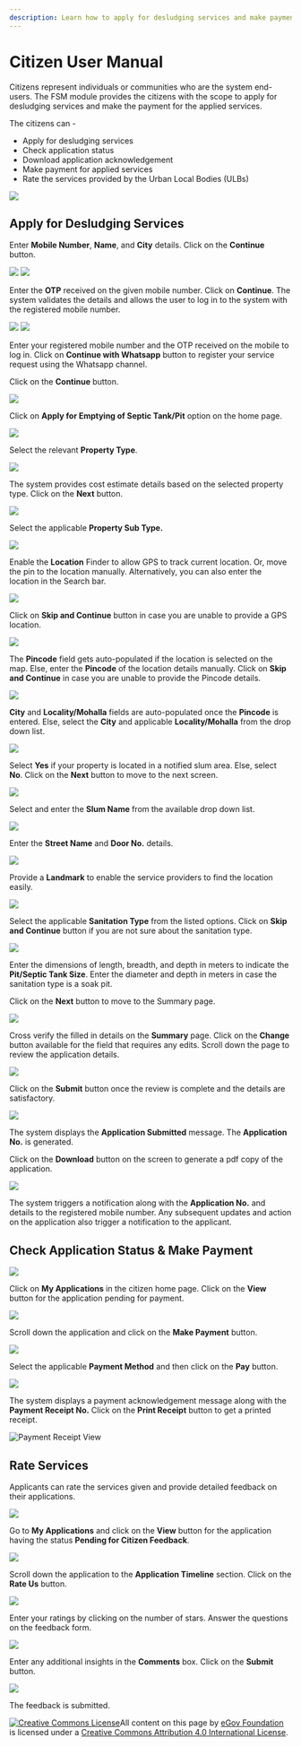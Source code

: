 ```yaml
---
description: Learn how to apply for desludging services and make payment online
---
```


# Citizen User Manual

Citizens represent individuals or communities who are the system end-users. The FSM module provides the citizens with the scope to apply for desludging services and make the payment for the applied services.

The citizens can -

* Apply for desludging services
* Check application status
* Download application acknowledgement
* Make payment for applied services
* Rate the services provided by the Urban Local Bodies (ULBs)

![](../../../../.gitbook/assets/citizen-user-services.png)

## Apply for Desludging Services

Enter **Mobile Number**, **Name**, and **City** details. Click on the **Continue** button.

![](<../../../../.gitbook/assets/1 (3).png>) ![](<../../../../.gitbook/assets/2 (3).png>)

Enter the **OTP** received on the given mobile number. Click on **Continue**. The system validates the details and allows the user to log in to the system with the registered mobile number.

![](<../../../../.gitbook/assets/3 (3).png>) ![](<../../../../.gitbook/assets/4 (2).png>)

Enter your registered mobile number and the OTP received on the mobile to log in. Click on **Continue with Whatsapp** button to register your service request using the Whatsapp channel.

Click on the **Continue** button.

![](../../../../.gitbook/assets/cit1.png)

Click on **Apply for Emptying of Septic Tank/Pit** option on the home page.

![](../../../../.gitbook/assets/cit2.png)

Select the relevant **Property Type**.

![](../../../../.gitbook/assets/cit3.png)

The system provides cost estimate details based on the selected property type. Click on the **Next** button.

![](../../../../.gitbook/assets/cit4.png)

Select the applicable **Property Sub Type.**

![](../../../../.gitbook/assets/cit5.png)

Enable the **Location** Finder to allow GPS to track current location. Or, move the pin to the location manually. Alternatively, you can also enter the location in the Search bar.

![](../../../../.gitbook/assets/cit6.png)

Click on **Skip and Continue** button in case you are unable to provide a GPS location.

![](../../../../.gitbook/assets/cit7.png)

The **Pincode** field gets auto-populated if the location is selected on the map. Else, enter the **Pincode** of the location details manually. Click on **Skip and Continue** in case you are unable to provide the Pincode details.

![](../../../../.gitbook/assets/cit8.png)

**City** and **Locality/Mohalla** fields are auto-populated once the **Pincode** is entered. Else, select the **City** and applicable **Locality/Mohalla** from the drop down list.

![](../../../../.gitbook/assets/cit9.png)

Select **Yes** if your property is located in a notified slum area. Else, select **No**. Click on the **Next** button to move to the next screen.

![](../../../../.gitbook/assets/cit10.png)

Select and enter the **Slum Name** from the available drop down list.

![](../../../../.gitbook/assets/cit11.png)

Enter the **Street Name** and **Door No.** details.

![](../../../../.gitbook/assets/cit12.png)

Provide a **Landmark** to enable the service providers to find the location easily.

![](../../../../.gitbook/assets/cit13.png)

Select the applicable **Sanitation Type** from the listed options. Click on **Skip and Continue** button if you are not sure about the sanitation type.

![](../../../../.gitbook/assets/cit14.png)

Enter the dimensions of length, breadth, and depth in meters to indicate the **Pit/Septic Tank Size**. Enter the diameter and depth in meters in case the sanitation type is a soak pit.

Click on the **Next** button to move to the Summary page.

![](../../../../.gitbook/assets/cit15.png)

Cross verify the filled in details on the **Summary** page. Click on the **Change** button available for the field that requires any edits. Scroll down the page to review the application details.

![](../../../../.gitbook/assets/cit16.png)

Click on the **Submit** button once the review is complete and the details are satisfactory.

![](../../../../.gitbook/assets/cit20.png)

The system displays the **Application Submitted** message. The **Application No.** is generated.

Click on the **Download** button on the screen to generate a pdf copy of the application.

![](../../../../.gitbook/assets/cit21.png)

The system triggers a notification along with the **Application No.** and details to the registered mobile number. Any subsequent updates and action on the application also trigger a notification to the applicant.

## Check Application Status & Make Payment

![](../../../../.gitbook/assets/citi-lv.png)

Click on **My Applications** in the citizen home page. Click on the **View** button for the application pending for payment.

![](../../../../.gitbook/assets/citi-pay1.png)

Scroll down the application and click on the **Make Payment** button.

![](../../../../.gitbook/assets/citi-pay2.png)

Select the applicable **Payment Method** and then click on the **Pay** button.

![](../../../../.gitbook/assets/citi-pay3.png)

The system displays a payment acknowledgement message along with the **Payment Receipt No.** Click on the **Print Receipt** button to get a printed receipt.

![Payment Receipt View](../../../../.gitbook/assets/citi-pay4.png)

## Rate Services

Applicants can rate the services given and provide detailed feedback on their applications.

![](../../../../.gitbook/assets/cit-feedback.png)

Go to **My Applications** and click on the **View** button for the application having the status **Pending for Citizen Feedback**.

![](../../../../.gitbook/assets/cit-feedback1.png)

Scroll down the application to the **Application Timeline** section. Click on the **Rate Us** button.

![](../../../../.gitbook/assets/cit-feedback2.png)

Enter your ratings by clicking on the number of stars. Answer the questions on the feedback form.

![](../../../../.gitbook/assets/cit-feedback3.png)

Enter any additional insights in the **Comments** box. Click on the **Submit** button.

![](../../../../.gitbook/assets/cit-feedback4.png)

The feedback is submitted.

[![Creative Commons License](https://i.creativecommons.org/l/by/4.0/80x15.png)](http://creativecommons.org/licenses/by/4.0/)All content on this page by [eGov Foundation ](https://egov.org.in)is licensed under a [Creative Commons Attribution 4.0 International License](http://creativecommons.org/licenses/by/4.0/).
